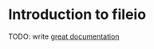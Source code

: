 # Introduction to fileio

TODO: write [great documentation](http://jacobian.org/writing/great-documentation/what-to-write/)
